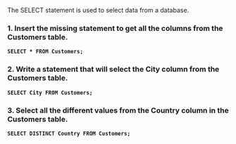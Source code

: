 The SELECT statement is used to select data from a database.  
### 1. Insert the missing statement to get all the columns from the Customers table.  
**``SELECT * FROM Customers;``**
### 2. Write a statement that will select the City column from the Customers table.
**``SELECT City FROM Customers;``**
### 3. Select all the different values from the Country column in the Customers table.
**``SELECT DISTINCT Country FROM Customers;``**
  
  
